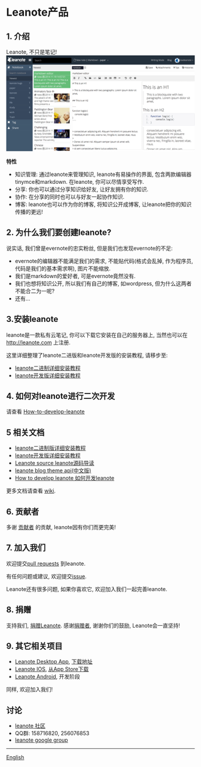 # Leanote产品

## 1. 介绍

Leanote, 不只是笔记!
![leanote.png](leanote.png "")

**特性**

* 知识管理: 通过leanote来管理知识, leanote有易操作的界面, 包含两款编辑器tinymce和markdown. 在leanote, 你可以尽情享受写作.
* 分享: 你也可以通过分享知识给好友, 让好友拥有你的知识.
* 协作: 在分享的同时也可以与好友一起协作知识.
* 博客: leanote也可以作为你的博客, 将知识公开成博客, 让leanote把你的知识传播的更远!

## 2. 为什么我们要创建leanote?
说实话, 我们曾是evernote的忠实粉丝, 但是我们也发现evernote的不足:
* evernote的编辑器不能满足我们的需求, 不能贴代码(格式会乱掉, 作为程序员, 代码是我们的基本需求啊), 图片不能缩放.
* 我们是markdown的爱好者, 可是evernote竟然没有.
* 我们也想将知识公开, 所以我们有自己的博客, 如wordpress, 但为什么这两者不能合二为一呢?
* 还有...

## 3.安装leanote
leanote是一款私有云笔记, 你可以下载它安装在自己的服务器上, 当然也可以在 http://leanote.com 上注册.

这里详细整理了leanote二进版和leanote开发版的安装教程, 请移步至:

* [leanote二进制详细安装教程](https://github.com/leanote/leanote/wiki/leanote%E4%BA%8C%E8%BF%9B%E5%88%B6%E7%89%88%E8%AF%A6%E7%BB%86%E5%AE%89%E8%A3%85%E6%95%99%E7%A8%8B)
* [leanote开发版详细安装教程](https://github.com/leanote/leanote/wiki/leanote%E5%BC%80%E5%8F%91%E7%89%88%E8%AF%A6%E7%BB%86%E5%AE%89%E8%A3%85%E6%95%99%E7%A8%8B)

## 4. 如何对leanote进行二次开发

请查看 [How-to-develop-leanote](https://github.com/leanote/leanote/wiki/How-to-develop-leanote-%E5%A6%82%E4%BD%95%E5%BC%80%E5%8F%91leanote)

## 5 相关文档
* [leanote二进制版详细安装教程](https://github.com/leanote/leanote/wiki/leanote%E4%BA%8C%E8%BF%9B%E5%88%B6%E7%89%88%E8%AF%A6%E7%BB%86%E5%AE%89%E8%A3%85%E6%95%99%E7%A8%8B)
* [leanote开发版详细安装教程](https://github.com/leanote/leanote/wiki/leanote%E5%BC%80%E5%8F%91%E7%89%88%E8%AF%A6%E7%BB%86%E5%AE%89%E8%A3%85%E6%95%99%E7%A8%8B)
* [Leanote source leanote源码导读](https://github.com/leanote/leanote/wiki/Leanote-source-leanote源码导读)
* [leanote blog theme api(中文版)](https://github.com/leanote/leanote/wiki/leanote-blog-theme-api)
* [How to develop leanote 如何开发leanote](https://github.com/leanote/leanote/wiki/How-to-develop-leanote-如何开发leanote)

更多文档请查看 [wiki](https://github.com/leanote/leanote/wiki).

## 6. 贡献者
多谢 [贡献者](https://github.com/leanote/leanote/graphs/contributors) 的贡献, leanote因有你们而更完美!

## 7. 加入我们

欢迎提交[pull requests](https://github.com/leanote/leanote/pulls) 到leanote.

有任何问题或建议, 欢迎提交[issue](https://github.com/leanote/leanote/issues).

Leanote还有很多问题, 如果你喜欢它, 欢迎加入我们一起完善leanote.

## 8. 捐赠
支持我们, [捐赠Leanote](http://leanote.org/#donate). 感谢[捐赠者](http://leanote.leanote.com/post/leanote-donation-list), 谢谢你们的鼓励, Leanote会一直坚持!

## 9. 其它相关项目
* [Leanote Desktop App](https://github.com/leanote/desktop-app), [下载地址](http://app.leanote.com)
* [Leanote IOS](https://github.com/leanote/leanote-ios), [从App Store下载](https://itunes.apple.com/zn/app/leanote/id1022302858?mt=8)
* [Leanote Android](https://github.com/Dminter/leanote-android-client), 开发阶段

同样, 欢迎加入我们!

## 讨论
* [leanote 社区](http://bbs.leanote.com)
* QQ群: 158716820, 256076853
* [leanote google group](https://groups.google.com/forum/#!forum/leanote)

----------------------------------------------------------------
[English](README.md)
